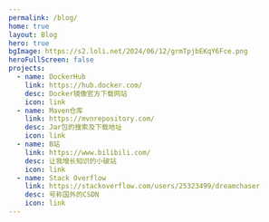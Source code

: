 ```yaml
---
permalink: /blog/
home: true
layout: Blog
hero: true
bgImage: https://s2.loli.net/2024/06/12/grmTpjbEKqY6Fce.png
heroFullScreen: false
projects:
  - name: DockerHub
    link: https://hub.docker.com/
    desc: Docker镜像官方下载网站
    icon: link
  - name: Maven仓库
    link: https://mvnrepository.com/	
    desc: Jar包的搜索及下载地址
    icon: link
  - name: B站
    link: https://www.bilibili.com/	
    desc: 让我增长知识的小破站
    icon: link
  - name: Stack Overflow
    link: https://stackoverflow.com/users/25323499/dreamchaser
    desc: 号称国外的CSDN
    icon: link
---
```




